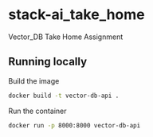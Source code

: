 # stack-ai_take_home
Vector_DB Take Home Assignment 

## Running locally
Build the image
```bash
docker build -t vector-db-api .
```

Run the container
```bash
docker run -p 8000:8000 vector-db-api
```